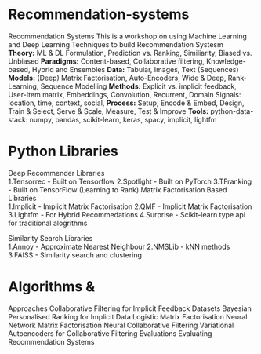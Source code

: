 # Recommendation-systems
Recommendation Systems This is a workshop on using Machine Learning and Deep Learning Techniques to build Recommendation Systesm  
**Theory:** ML &amp; DL Formulation, Prediction vs. Ranking, Similiarity, Biased vs. Unbiased 
**Paradigms:** Content-based, Collaborative filtering, Knowledge-based, Hybrid and Ensembles 
**Data:** Tabular, Images, Text (Sequences) 
**Models:** (Deep) Matrix Factorisation, Auto-Encoders, Wide &amp; Deep, Rank-Learning, Sequence Modelling 
**Methods:** Explicit vs. implicit feedback, User-Item matrix, Embeddings, Convolution, Recurrent, Domain Signals: location, time, context, social, 
**Process:** Setup, Encode &amp; Embed, Design, Train &amp; Select, Serve &amp; Scale, Measure, Test &amp; Improve 
**Tools:** python-data-stack: numpy, pandas, scikit-learn, keras, spacy, implicit, lightfm 

# Python Libraries 
Deep Recommender Libraries  
1.Tensorrec - Built on Tensorflow 
2.Spotlight - Built on PyTorch 
3.TFranking - Built on TensorFlow (Learning to Rank) 
Matrix Factorisation Based Libraries  
1.Implicit - Implicit Matrix Factorisation 
2.QMF - Implicit Matrix Factorisation 
3.Lightfm - For Hybrid Recommedations 
4.Surprise - Scikit-learn type api for traditional alogrithms 

Similarity Search Libraries  
1.Annoy - Approximate Nearest Neighbour 
2.NMSLib - kNN methods 
3.FAISS - Similarity search and clustering 

# Algorithms &amp; 
Approaches Collaborative Filtering for Implicit Feedback Datasets 
Bayesian Personalised Ranking for Implicit Data 
Logistic Matrix Factorisation 
Neural Network Matrix Factorisation 
Neural Collaborative Filtering 
Variational Autoencoders for Collaborative Filtering Evaluations Evaluating Recommendation Systems

